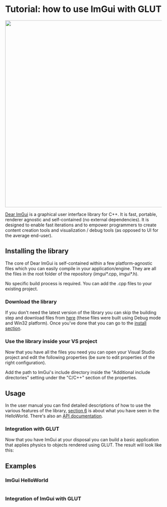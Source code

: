 
# Tutorial: how to use ImGui with GLUT

<p  align="center">
  <img src="https://user-images.githubusercontent.com/8225057/46304087-00035580-c5ae-11e8-8904-f27a9434574a.gif" width="600px">
</p>

[Dear ImGui](https://github.com/ocornut/imgui) is a graphical user interface library for C++. It is fast, portable, renderer agnostic and self-contained (no external dependencies).
It is designed to enable fast iterations and to empower programmers to create content creation tools and visualization / debug tools (as opposed to UI for the average end-user).

## Installing the library

The core of Dear ImGui is self-contained within a few platform-agnostic files which you can easily compile in your application/engine. They are all the files in the root folder of the repository (imgui*.cpp, imgui*.h).

No specific build process is required. You can add the .cpp files to your existing project.

### Download the library
If you don't need the latest version of the library you can skip the building step and download files from [here]() (these files were built using Debug mode and Win32 platform).
Once you've done that you can go to the [install section](#use-the-library-inside-your-vs-project).

### Use the library inside your VS project
Now that you have all the files you need you can open your Visual Studio project and edit the following properties (be sure to edit properties of the right configuration).

Add the path to ImGui's include directory inside the "Additional include directories" setting under the "C/C++" section of the properties.

## Usage
In the user manual you can find detailed descriptions of how to use the various features of the library, [section 6](https://www.ImGui.com/usermanual#x1-170006) is about what you have seen in the HelloWorld. There's also an [API documentation](https://www.ImGui.com/documentation/api/html/index.html).

### Integration with GLUT

Now that you have ImGui at your disposal you can build a basic application that applies physics to objects rendered using GLUT. The result will look like this:

## Examples
### ImGui HelloWorld
```c++

```

### Integration of ImGui with GLUT
```c++

```
